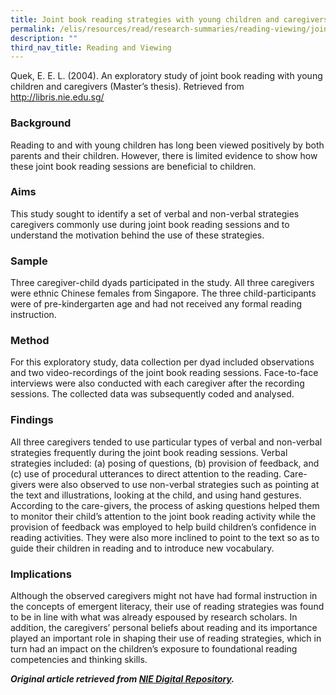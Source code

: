 ```yaml
---
title: Joint book reading strategies with young children and caregivers
permalink: /elis/resources/read/research-summaries/reading-viewing/joint-reading-strategies-children-caregivers/
description: ""
third_nav_title: Reading and Viewing
---
```

Quek, E. E. L. (2004). An exploratory study of joint book reading with young children and caregivers (Master’s thesis). Retrieved from http://libris.nie.edu.sg/

### Background

Reading to and with young children has long been viewed positively by both parents and their children. However, there is limited evidence to show how these joint book reading sessions are beneficial to children.

### Aims

This study sought to identify a set of verbal and non-verbal strategies caregivers commonly use during joint book reading sessions and to understand the motivation behind the use of these strategies.

### Sample

Three caregiver-child dyads participated in the study. All three caregivers were ethnic Chinese females from Singapore. The three child-participants were of pre-kindergarten age and had not received any formal reading instruction.

### Method

For this exploratory study, data collection per dyad included observations and two video-recordings of the joint book reading sessions. Face-to-face interviews were also conducted with each caregiver after the recording sessions. The collected data was subsequently coded and analysed.

### Findings

All three caregivers tended to use particular types of verbal and non-verbal strategies frequently during the joint book reading sessions. Verbal strategies included: (a) posing of questions, (b) provision of feedback, and (c) use of procedural utterances to direct attention to the reading. Care-givers were also observed to use non-verbal strategies such as pointing at the text and illustrations, looking at the child, and using hand gestures. According to the care-givers, the process of asking questions helped them to monitor their child’s attention to the joint book reading activity while the provision of feedback was employed to help build children’s confidence in reading activities. They were also more inclined to point to the text so as to guide their children in reading and to introduce new vocabulary.

### Implications

Although the observed caregivers might not have had formal instruction in the concepts of emergent literacy, their use of reading strategies was found to be in line with what was already espoused by research scholars. In addition, the caregivers’ personal beliefs about reading and its importance played an important role in shaping their use of reading strategies, which in turn had an impact on the children’s exposure to foundational reading competencies and thinking skills.


**_Original article retrieved from [NIE Digital Repository](https://repository.nie.edu.sg/)._**   
